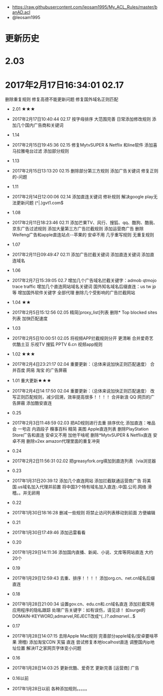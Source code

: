 ﻿* https://raw.githubusercontent.com/leosam1995/My_ACL_Rules/master/banAD.acl
* @leosam1995
# 更新历史

# 2.03
# 2017年2月17日16:34:01 02.17
删除重复规则
修复高德不能更新问题
修复国外域名正则匹配

* 2.01 ★★★
* 2017年2月17日10:40:44 02.17
按字母排序
大范围完善
日常添加修改规则
添加几个国内广告商和关键词

* 1.14
* 2017年2月15日19:45:36 02.15
修复MytvSUPER & Netflix 和line软件
添加喜马拉雅电台过滤
添加部分规则

* 1.13
* 2017年2月15日13:13:20 02.15
删除部分第三方规则
添加广告关键词
修复正则的\-问题

* 1.11
* 2017年2月14日12:00:06 02.14
添加直连关键词
修补规则
解决google play无法更新问题 (^|\.)gvt1\.com$

* 1.08
* 2017年2月11日18:23:46 02.11
添加芒果TV、风行、搜狐、qq、酷狗、酷我、京东广告过滤规则
添加大量第三方广告拦截规则
添加运营商广告
删除Weifeng广告和apple直连站点--苹果的 安卓不用
几乎重写规则 无重复规则

* 1.07
* 2017年2月11日09:49:47 02.11
添加广告拦截关键词
添加直连关键词
添加直连域名

* 1.06 
* 2017年2月7日15:39:05 02.7
增加几个广告域名拦截关键字：admob qtmojo trace traffic
增加几个直连网站域名关键词
国外知名域名后缀直连：us tw jp等
增加国外软件关键字 全部代理
删除几个受影响的广告拦截网站

* 1.04 ★★
* 2017年2月5日15:12:56 02.05
精简[proxy_list]列表
删除* Top blocked sites列表 加快匹配速度

* 1.03 
* 2017年2月5日10:00:51 02.05
将视频APP拦截规则分开 更清晰
合并爱奇艺 优酷土豆 乐视TV 搜狐 PPTV 6.cn 视频app规则

* 1.02 ★★★
* 2017年2月4日23:21:17  02.04
重要更新：（总体来说加快正则匹配速度）
合并百度 网易 淘宝 的广告屏蔽

* 1.01 重大更新★★★
* 2017年2月4日14:17:50  02.04
重要更新：（总体来说加快正则匹配速度）
改写正则匹配规则，减少回溯，效率提高很多！！！！
合并新浪 QQ 网页的广告屏蔽
添加酷安直连

* 0.25
* 2017年2月3日11:48:59  02.03
把AD规则进行去重 排序优化
添加直连：唯品会 一号店 内涵段子 糗事百科
精简 美图 Apple直连列表
删除PlayStation Store广告和直连 安卓又不用 加他干啥呢
删除*MytvSUPER & Netflix直连 安卓不用
删除v2ex amazon代理里面的重复冲突

* 0.24
* 2017年2月2日11:56:31  02.02
把greasyfork.org填加到直连列表（via浏览器

* 0.23
* 2017年1月31日20:39:12
添加几个直连网站
添加拦截联通运营商广告
将美国.us域名加入代理并前置
将中国3个特有域名加入直连:.中国.公司.网络 滑稽。。并无卵用

* 0.22
* 2017年1月30日18:16:28
删减一些规则
将禁止访问列表移动到前面 方便编辑

* 0.21
* 2017年1月30日17:49:46
添加迅雷看看

* 0.20
* 2017年1月29日14:11:36
添加国内直播、新闻、小说、文库等网站直连 大约20个

* 0.19
* 2017年1月29日12:59:43
去重、排序！！！！
添加org.cn、net.cn域名后缀直连

* 0.18
* 2017年1月28日21:00:34
设置gov.cn、edu.cn和.cn域名直连
添加拦截常用应用程序的隐私跟踪
处理广告关键字：如有误伤，请见谅！
如surge的DOMAIN-KEYWORD,admarvel,REJECT改成^(.*\.)?.*admarvel.*\..*$

* 0.17
* 2017年1月28日14:07:15
去除Apple Mac规则 完善部分apple域名(安卓要啥苹果 滑稽)
添加淘宝CDN 天猫 直连
尝试修复本地localhost直连
调整国内ip地址位置
解决IT之家网页字体变小问题

* 0.16
* 2017年1月28日14:03:25
更新优酷、爱奇艺 
更新完善 [运营商] 广告

* 0.16以前
* 2017年1月28日以前
各种添加规则。。。。。